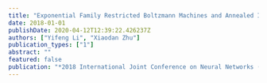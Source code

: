 ```yaml
---
title: "Exponential Family Restricted Boltzmann Machines and Annealed Importance Sampling"
date: 2018-01-01
publishDate: 2020-04-12T12:39:22.426237Z
authors: ["Yifeng Li", "Xiaodan Zhu"]
publication_types: ["1"]
abstract: ""
featured: false
publication: "*2018 International Joint Conference on Neural Networks (IJCNN)*"
---
```


